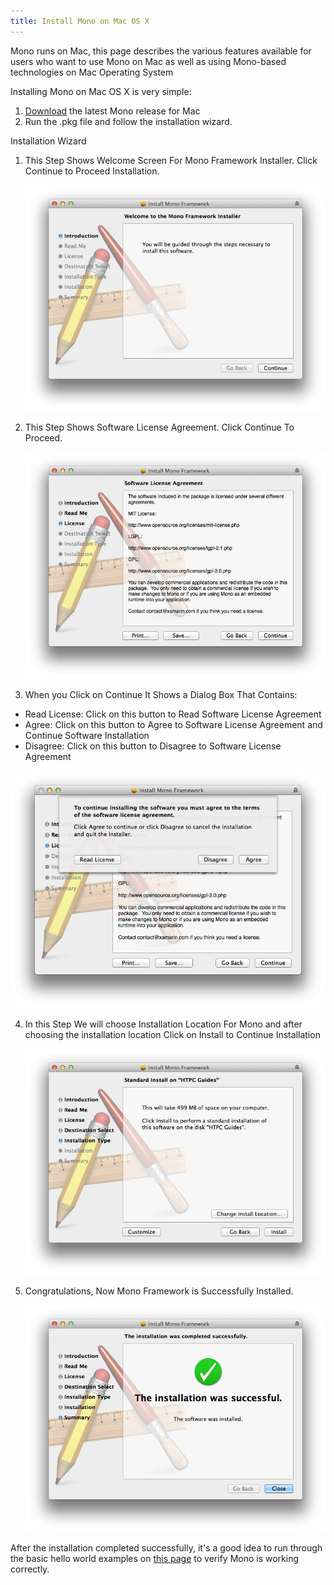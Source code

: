```yaml
---
title: Install Mono on Mac OS X
---
```


Mono runs on Mac, this page describes the various features available for users who want to use Mono on Mac as well as using Mono-based technologies on Mac Operating System


Installing Mono on Mac OS X is very simple:

1. [Download](/download/) the latest Mono release for Mac
2. Run the .pkg file and follow the installation wizard.

Installation Wizard

1. This Step Shows Welcome Screen For Mono Framework Installer. Click Continue to Proceed Installation.

   [![step1-mac-install-mono.png](/images/step1-mac-install-mono.png)](/images/step1-mac-install-mono.png)

2. This Step Shows Software License Agreement. Click Continue To Proceed.

   [![step2-mac-install-mono.png](/images/step2-mac-install-mono.png)](/images/step2-mac-install-mono.png)

3. When you Click on Continue It Shows a Dialog Box That Contains:
   
-   Read License: Click on this button to Read Software License Agreement
-   Agree: Click on this button to Agree to Software License Agreement and Continue Software Installation
-   Disagree: Click on this button to Disagree to Software License Agreement

   [![step3-mac-install-mono.png](/images/step3-mac-install-mono.png)](/images/step3-mac-install-mono.png)

4. In this Step We will choose Installation Location For Mono and after choosing the installation location Click on Install to Continue Installation

   [![step4-mac-install-mono.png](/images/step4-mac-install-mono.png)](/images/step4-mac-install-mono.png)

5. Congratulations, Now Mono Framework is Successfully Installed.

   [![step5-mac-install-mono.png](/images/step5-mac-install-mono.png)](/images/step5-mac-install-mono.png)

After the installation completed successfully, it's a good idea to run through the basic hello world examples on [this page](/docs/getting-started/mono-basics/) to verify Mono is working correctly.
